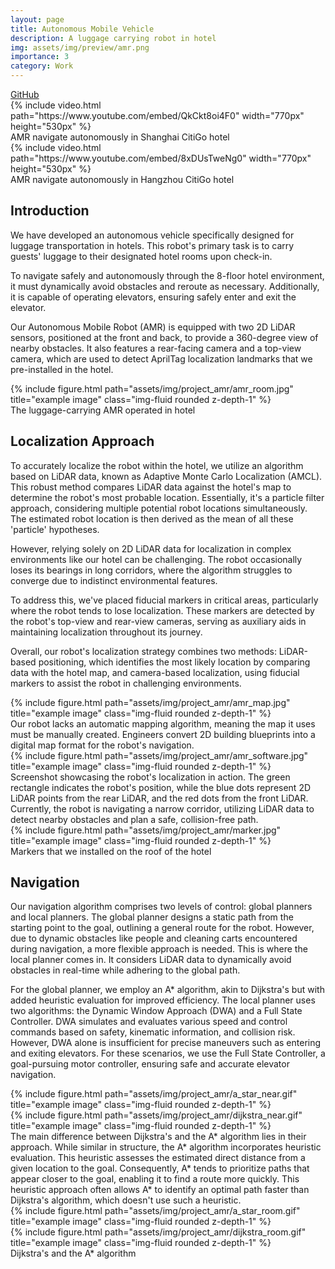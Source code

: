 ```yaml
---
layout: page
title: Autonomous Mobile Vehicle
description: A luggage carrying robot in hotel 
img: assets/img/preview/amr.png
importance: 3
category: Work
---
```


<!-- hyperlink icon  -->
<div class="row">
    <!-- github icon -->
    <div class="col-sm mt-3 mt-md-0 text-center">
        <div class="icon-with-text">
            <a href="https://github.com/KenYu910645/lucky_navi" target="_blank" rel="noopener noreferrer">
            <span class="icon-text h3">GitHub</span>
            <i class="fa-brands fa-github h3"></i></a>
        </div>
    </div>
</div>

<!-- youtube  -->
<div class="row justify-content-sm-center">
    <div class="col-sm-12">
        {% include video.html path="https://www.youtube.com/embed/QkCkt8oi4F0" width="770px" height="530px" %}
    </div>
</div>
<div class="caption">
    AMR navigate autonomously in Shanghai CitiGo hotel
</div>

<div class="row justify-content-sm-center">
    <div class="col-sm-12">
        {% include video.html path="https://www.youtube.com/embed/8xDUsTweNg0" width="770px" height="530px" %}
    </div>
</div>
<div class="caption">
    AMR navigate autonomously in Hangzhou CitiGo hotel
</div>

## Introduction
We have developed an autonomous vehicle specifically designed for luggage transportation in hotels. This robot's primary task is to carry guests' luggage to their designated hotel rooms upon check-in.

To navigate safely and autonomously through the 8-floor hotel environment, it must dynamically avoid obstacles and reroute as necessary. Additionally, it is capable of operating elevators, ensuring safely enter and exit the elevator.

Our Autonomous Mobile Robot (AMR) is equipped with two 2D LiDAR sensors, positioned at the front and back, to provide a 360-degree view of nearby obstacles. It also features a rear-facing camera and a top-view camera, which are used to detect AprilTag localization landmarks that we pre-installed in the hotel.

<div class="row justify-content-sm-center">
    <div class="col-sm-6 mt-3 mt-md-0">
        {% include figure.html path="assets/img/project_amr/amr_room.jpg" title="example image" class="img-fluid rounded z-depth-1" %}
    </div>
</div>
<div class="caption">
    The luggage-carrying AMR operated in hotel
</div>

## Localization Approach

To accurately localize the robot within the hotel, we utilize an algorithm based on LiDAR data, known as Adaptive Monte Carlo Localization (AMCL). This robust method compares LiDAR data against the hotel's map to determine the robot's most probable location. Essentially, it's a particle filter approach, considering multiple potential robot locations simultaneously. The estimated robot location is then derived as the mean of all these 'particle' hypotheses.

However, relying solely on 2D LiDAR data for localization in complex environments like our hotel can be challenging. The robot occasionally loses its bearings in long corridors, where the algorithm struggles to converge due to indistinct environmental features.

To address this, we've placed fiducial markers in critical areas, particularly where the robot tends to lose localization. These markers are detected by the robot's top-view and rear-view cameras, serving as auxiliary aids in maintaining localization throughout its journey.

Overall, our robot's localization strategy combines two methods: LiDAR-based positioning, which identifies the most likely location by comparing data with the hotel map, and camera-based localization, using fiducial markers to assist the robot in challenging environments.

<div class="row justify-content-sm-center">
    <div class="col-sm-6 mt-3 mt-md-0">
        {% include figure.html path="assets/img/project_amr/amr_map.jpg" title="example image" class="img-fluid rounded z-depth-1" %}
    </div>
</div>
<div class="caption">
    Our robot lacks an automatic mapping algorithm, meaning the map it uses must be manually created. Engineers convert 2D building blueprints into a digital map format for the robot's navigation.
</div>

<div class="row justify-content-sm-center">
    <div class="col-sm-6 mt-3 mt-md-0">
        {% include figure.html path="assets/img/project_amr/amr_software.jpg" title="example image" class="img-fluid rounded z-depth-1" %}
    </div>
</div>
<div class="caption">
    Screenshot showcasing the robot's localization in action. The green rectangle indicates the robot's position, while the blue dots represent 2D LiDAR points from the rear LiDAR, and the red dots from the front LiDAR. Currently, the robot is navigating a narrow corridor, utilizing LiDAR data to detect nearby obstacles and plan a safe, collision-free path.
</div>

<div class="row justify-content-sm-center">
    <div class="col-sm-6 mt-3 mt-md-0">
        {% include figure.html path="assets/img/project_amr/marker.jpg" title="example image" class="img-fluid rounded z-depth-1" %}
    </div>
</div>
<div class="caption">
    Markers that we installed on the roof of the hotel
</div>


## Navigation 

Our navigation algorithm comprises two levels of control: global planners and local planners. The global planner designs a static path from the starting point to the goal, outlining a general route for the robot. However, due to dynamic obstacles like people and cleaning carts encountered during navigation, a more flexible approach is needed. This is where the local planner comes in. It considers LiDAR data to dynamically avoid obstacles in real-time while adhering to the global path.

For the global planner, we employ an A* algorithm, akin to Dijkstra's but with added heuristic evaluation for improved efficiency. The local planner uses two algorithms: the Dynamic Window Approach (DWA) and a Full State Controller. DWA simulates and evaluates various speed and control commands based on safety, kinematic information, and collision risk. However, DWA alone is insufficient for precise maneuvers such as entering and exiting elevators. For these scenarios, we use the Full State Controller, a goal-pursuing motor controller, ensuring safe and accurate elevator navigation.

<div class="row justify-content-sm-center">
    <div class="col-sm-6 mt-3 mt-md-0">
        {% include figure.html path="assets/img/project_amr/a_star_near.gif" title="example image" class="img-fluid rounded z-depth-1" %}
    </div>
    <div class="col-sm-6 mt-3 mt-md-0">
        {% include figure.html path="assets/img/project_amr/dijkstra_near.gif" title="example image" class="img-fluid rounded z-depth-1" %}
    </div>
</div>
<div class="caption">
    The main difference between Dijkstra's and the A* algorithm lies in their approach. While similar in structure, the A* algorithm incorporates heuristic evaluation. This heuristic assesses the estimated direct distance from a given location to the goal. Consequently, A* tends to prioritize paths that appear closer to the goal, enabling it to find a route more quickly. This heuristic approach often allows A* to identify an optimal path faster than Dijkstra's algorithm, which doesn't use such a heuristic.
</div>

<div class="row justify-content-sm-center">
    <div class="col-sm-6 mt-3 mt-md-0">
        {% include figure.html path="assets/img/project_amr/a_star_room.gif" title="example image" class="img-fluid rounded z-depth-1" %}
    </div>
    <div class="col-sm-6 mt-3 mt-md-0">
        {% include figure.html path="assets/img/project_amr/dijkstra_room.gif" title="example image" class="img-fluid rounded z-depth-1" %}
    </div>
</div>
<div class="caption">
    Dijkstra's and the A* algorithm
</div>
